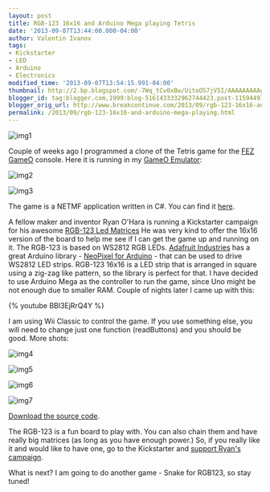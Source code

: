 ```yaml
---
layout: post
title: RGB-123 16x16 and Arduino Mega playing Tetris
date: '2013-09-07T13:44:00.000-04:00'
author: Valentin Ivanov
tags:
- Kickstarter
- LED
- Arduino
- Electronics
modified_time: '2013-09-07T13:54:15.991-04:00'
thumbnail: http://2.bp.blogspot.com/-7Wq_tCv0xBw/UitoOS7jV5I/AAAAAAAAAgg/GpkHz_Yz5Tw/s72-c/matrix.jpg
blogger_id: tag:blogger.com,1999:blog-5161433332962744423.post-1159449799765783067
blogger_orig_url: http://www.breakcontinue.com/2013/09/rgb-123-16x16-and-arduino-mega-playing.html
permalink: /2013/09/rgb-123-16x16-and-arduino-mega-playing.html
---
```

![img1](http://2.bp.blogspot.com/-7Wq_tCv0xBw/UitoOS7jV5I/AAAAAAAAAgg/GpkHz_Yz5Tw/s1600/matrix.jpg)

Couple of weeks ago I programmed a clone of the Tetris game for the [FEZ GameO](https://www.ghielectronics.com/catalog/product/448) console. Here it is running in my [GameO Emulator](https://www.ghielectronics.com/community/codeshare/entry/776):

![img2](http://4.bp.blogspot.com/-urU3azbJwec/UitYScw88mI/AAAAAAAAAfo/9SM-CCF37bM/s1600/1.jpg)

![img3](http://1.bp.blogspot.com/-JovH6VyssKs/UitYSTtpOSI/AAAAAAAAAfk/Wtt6xuC6LM0/s1600/4.jpg)

The game is a NETMF application written in C#. You can find it [here](https://www.ghielectronics.com/community/codeshare/entry/777).

A fellow maker and inventor Ryan O'Hara is running a Kickstarter campaign for his awesome [RGB-123 Led Matrices](http://www.kickstarter.com/projects/311408456/rgb-123-led-matrices) He was very kind to offer the 16x16 version of the board to help me see if I can get the game up and running on it. The RGB-123 is based on WS2812 RGB LEDs. [Adafruit Industries](http://www.adafruit.com/) has a great Arduino library - [NeoPixel for Arduino](https://github.com/adafruit/Adafruit_NeoPixel) - that can be used to drive WS2812 LED strips. RGB-123 16x16 is a LED strip that is arranged in square using a zig-zag like pattern, so the library is perfect for that. I have decided to use Arduino Mega as the controller to run the game, since Uno might be not enough due to smaller RAM. Couple of nights later I came up with this:

{% youtube BBl3EjRrQ4Y %}

I am using Wii Classic to control the game. If you use something else, you will need to change just one function (readButtons) and you should be good. More shots:

![img4](http://4.bp.blogspot.com/-CrD97fhpE7M/UitkfL3XigI/AAAAAAAAAgY/u36g4gzRxsk/s1600/5.jpg)

![img5](http://3.bp.blogspot.com/-GODDNAykeBI/UitkNfa3ZEI/AAAAAAAAAgI/xTnmcMQR20U/s1600/3.jpg)

![img6](http://3.bp.blogspot.com/-kSpV65Df_cA/UitkNT0389I/AAAAAAAAAgQ/ODBeC3ZrYLo/s1600/2.jpg)

![img7](http://1.bp.blogspot.com/-GODDNAykeBI/UitkNfa3ZEI/AAAAAAAAAf8/a815naAF78k/s1600/3.jpg)

[Download the source code](https://github.com/scout119/RGB123).

The RGB-123 is a fun board to play with. You can also chain them and have really big matrices (as long as you have enough power.) So, if you really like it and would like to have one, go to the Kickstarter and [support Ryan's campaign](http://www.kickstarter.com/projects/311408456/rgb-123-led-matrices).

What is next? I am going to do another game - Snake for RGB123, so stay tuned!